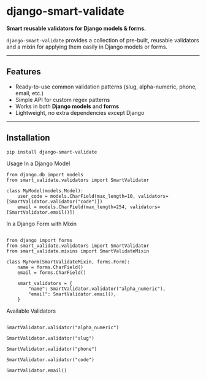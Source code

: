 # django-smart-validate

**Smart reusable validators for Django models & forms.**

`django-smart-validate` provides a collection of pre-built, reusable validators
and a mixin for applying them easily in Django models or forms.

---

## Features
- Ready-to-use common validation patterns (slug, alpha-numeric, phone, email, etc.)
- Simple API for custom regex patterns
- Works in both **Django models** and **forms**
- Lightweight, no extra dependencies except Django

---

## Installation

```bash
pip install django-smart-validate
```

Usage
In a Django Model

```
from django.db import models
from smart_validate.validators import SmartValidator

class MyModel(models.Model):
    user_code = models.CharField(max_length=10, validators=[SmartValidator.validator("code")])
    email = models.CharField(max_length=254, validators=[SmartValidator.email()])
```

In a Django Form with Mixin
```aiignore

from django import forms
from smart_validate.validators import SmartValidator
from smart_validate.mixins import SmartValidateMixin

class MyForm(SmartValidateMixin, forms.Form):
    name = forms.CharField()
    email = forms.CharField()

    smart_validators = {
        "name": SmartValidator.validator("alpha_numeric"),
        "email": SmartValidator.email(),
    }

```

Available Validators

```aiignore

SmartValidator.validator("alpha_numeric")

SmartValidator.validator("slug")

SmartValidator.validator("phone")

SmartValidator.validator("code")

SmartValidator.email()
```